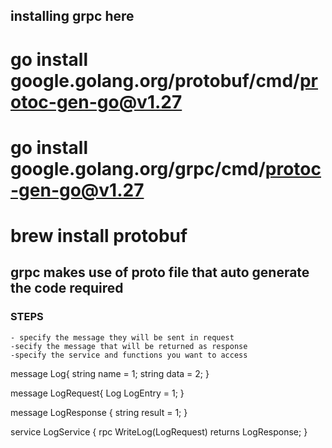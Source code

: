 ## installing grpc here

# go install google.golang.org/protobuf/cmd/protoc-gen-go@v1.27

# go install google.golang.org/grpc/cmd/protoc-gen-go@v1.27

# brew install protobuf

## grpc makes use of proto file that auto generate the code required

### STEPS

    - specify the message they will be sent in request
    -secify the message that will be returned as response
    -specify the service and functions you want to access

message Log{
string name = 1;
string data = 2;
}

message LogRequest{
Log LogEntry = 1;
}

message LogResponse {
string result = 1;
}

service LogService {
rpc WriteLog(LogRequest) returns LogResponse;
}
